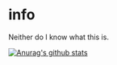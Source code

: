 # info
Neither do I know what this is.

[![Anurag's github stats](https://github-readme-stats.vercel.app/api?username=phantom0174)](https://github.com/anuraghazra/github-readme-stats)
